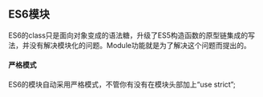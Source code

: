 ## ES6模块
ES6的class只是面向对象变成的语法糖，升级了ES5构造函数的原型链集成的写法，并没有解决模块化的问题。Module功能就是为了解决这个问题而提出的。

#### 严格模式
ES6的模块自动采用严格模式，不管你有没有在模块头部加上“use strict”;